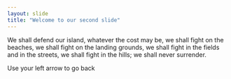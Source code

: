 ```yaml
---
layout: slide
title: "Welcome to our second slide"
---
```

We shall defend our island, whatever the cost may be, we shall fight on the beaches, we shall fight on the landing grounds, we shall fight in the fields and in the streets, we shall fight in the hills; we shall never surrender.

Use your left arrow to go back
